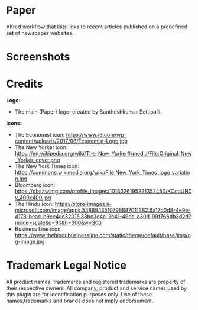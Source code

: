 # Paper

Alfred workflow that lists links to recent articles published on a predefined set of newspaper websites.

# Screenshots

# Credits

**Logo:**
- The main (Paper) logo: created by Santhoshkumar Settipalli.

**Icons:**
- The Economist icon: https://www.r3.com/wp-content/uploads/2017/06/Economist-Logo.jpg
- The New Yorker icon: https://en.wikipedia.org/wiki/The_New_Yorker#/media/File:Original_New_Yorker_cover.png
- The New York Times icon: https://commons.wikimedia.org/wiki/File:New_York_Times_logo_variation.jpg
- Bloomberg icon: https://pbs.twimg.com/profile_images/1016326195221352450/KCcdUN0v_400x400.jpg
- The Hindu icon: https://store-images.s-microsoft.com/image/apps.54889.13510798887011382.6a17b0d8-4e9e-4173-beac-b9ce4cc32015.38bc3e4c-2e41-49dc-a30d-99f766db3d2d?mode=scale&q=90&h=300&w=300
- Business Line icon: https://www.thehindubusinessline.com/static/theme/default/base/img/og-image.jpg

# Trademark Legal Notice

All product names, trademarks and registered trademarks are property of their respective owners. All company, product
and service names used by this plugin are for identification purposes only. Use of these names,trademarks and brands
does not imply endorsement.
